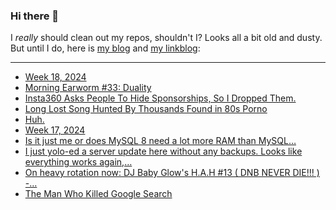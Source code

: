 ### Hi there 👋

I _really_ should clean out my repos, shouldn't I? Looks all a bit old and dusty. But until I do, here is [my blog](https://lostfocus.de/) and [my linkblog](https://dominikschwind.com/links):

--- 

<!-- POST-LIST:START -->
- [Week 18, 2024](https://lostfocus.de/2024/05/06/week-18-2024/)
- [Morning Earworm #33: Duality](https://lostfocus.de/2024/04/30/morning-earworm-33-duality/)
- [Insta360 Asks People To Hide Sponsorships, So I Dropped Them.](https://www.youtube.com/watch?v=5GuO7AWJl5o)
- [Long Lost Song Hunted By Thousands Found in 80s Porno](https://www.404media.co/ekt-everyone-knows-that-song-ulterior-motives-christopher-booth-porn/)
- [Huh.](https://lostfocus.de/2024/04/29/232893/)
- [Week 17, 2024](https://lostfocus.de/2024/04/28/week-17-2024/)
- [Is it just me or does MySQL 8 need a lot more RAM than MySQL…](https://lostfocus.de/2024/04/28/232886/)
- [I just yolo-ed a server update here without any backups. Looks like everything works again,…](https://lostfocus.de/2024/04/26/232883/)
- [On heavy rotation now: DJ Baby Glow&#39;s H.A.H #13 &lpar; DNB NEVER DIE!!! &rpar; -…](https://lostfocus.de/2024/04/25/232876/)
- [The Man Who Killed Google Search](https://www.wheresyoured.at/the-men-who-killed-google/)
<!-- POST-LIST:END -->

<!--
**lostfocus/lostfocus** is a ✨ _special_ ✨ repository because its `README.md` (this file) appears on your GitHub profile.

Here are some ideas to get you started:

- 🔭 I’m currently working on ...
- 🌱 I’m currently learning ...
- 👯 I’m looking to collaborate on ...
- 🤔 I’m looking for help with ...
- 💬 Ask me about ...
- 📫 How to reach me: ...
- 😄 Pronouns: ...
- ⚡ Fun fact: ...
-->
